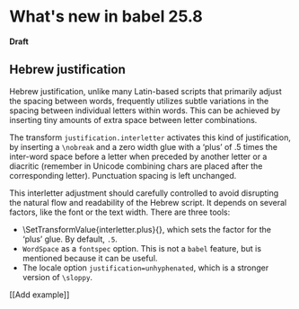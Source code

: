 # What's new in babel 25.8

**Draft**

## Hebrew justification

Hebrew justification, unlike many Latin-based scripts that primarily
adjust the spacing between words, frequently utilizes subtle variations in
the spacing between individual letters within words. This can be achieved
by inserting tiny amounts of extra space between letter combinations.

The transform `justification.interletter` activates this kind of
justification, by inserting a `\nobreak` and a zero width glue with a
‘plus’ of .5 times the inter-word space before a letter when preceded
by another letter or a diacritic (remember in Unicode combining chars
are placed after the corresponding letter). Punctuation spacing is
left unchanged.

This interletter adjustment should carefully controlled to avoid
disrupting the natural flow and readability of the Hebrew script. It
depends on several factors, like the font or the text width. There
are three tools:
* \SetTransformValue{interletter.plus}{<value>}, which sets the factor
  for the ‘plus’ glue. By default, `.5`.
* `WordSpace` as a `fontspec` option. This is not a `babel` feature,
  but is mentioned because it can be useful.
* The locale option `justification=unhyphenated`, which is a stronger
  version of `\sloppy`.
  
[[Add example]]



